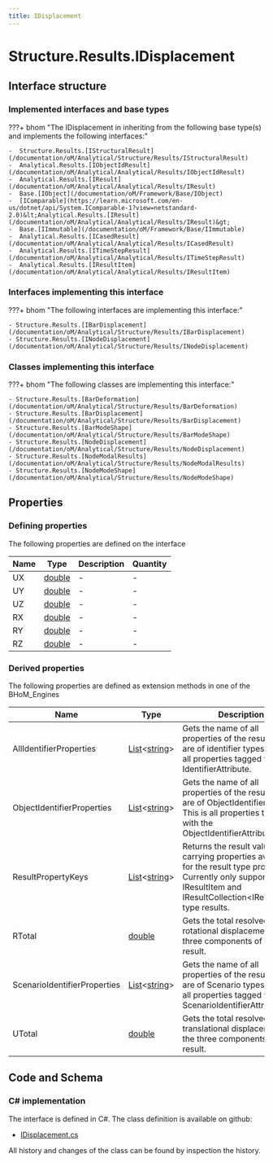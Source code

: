 ```yaml
---
title: IDisplacement
---
```


# Structure.Results.IDisplacement



## Interface structure

### Implemented interfaces and base types

???+ bhom "The IDisplacement in inheriting from the following base type(s) and implements the following interfaces:"

    -  Structure.Results.[IStructuralResult](/documentation/oM/Analytical/Structure/Results/IStructuralResult)
    -  Analytical.Results.[IObjectIdResult](/documentation/oM/Analytical/Analytical/Results/IObjectIdResult)
    -  Analytical.Results.[IResult](/documentation/oM/Analytical/Analytical/Results/IResult)
    -  Base.[IObject](/documentation/oM/Framework/Base/IObject)
    -  [IComparable](https://learn.microsoft.com/en-us/dotnet/api/System.IComparable-1?view=netstandard-2.0)&lt;Analytical.Results.[IResult](/documentation/oM/Analytical/Analytical/Results/IResult)&gt;
    -  Base.[IImmutable](/documentation/oM/Framework/Base/IImmutable)
    -  Analytical.Results.[ICasedResult](/documentation/oM/Analytical/Analytical/Results/ICasedResult)
    -  Analytical.Results.[ITimeStepResult](/documentation/oM/Analytical/Analytical/Results/ITimeStepResult)
    -  Analytical.Results.[IResultItem](/documentation/oM/Analytical/Analytical/Results/IResultItem)


### Interfaces implementing this interface

???+ bhom "The following interfaces are implementing this interface:"

    - Structure.Results.[IBarDisplacement](/documentation/oM/Analytical/Structure/Results/IBarDisplacement)
    - Structure.Results.[INodeDisplacement](/documentation/oM/Analytical/Structure/Results/INodeDisplacement)


### Classes implementing this interface

???+ bhom "The following classes are implementing this interface:"

    - Structure.Results.[BarDeformation](/documentation/oM/Analytical/Structure/Results/BarDeformation)
    - Structure.Results.[BarDisplacement](/documentation/oM/Analytical/Structure/Results/BarDisplacement)
    - Structure.Results.[BarModeShape](/documentation/oM/Analytical/Structure/Results/BarModeShape)
    - Structure.Results.[NodeDisplacement](/documentation/oM/Analytical/Structure/Results/NodeDisplacement)
    - Structure.Results.[NodeModalResults](/documentation/oM/Analytical/Structure/Results/NodeModalResults)
    - Structure.Results.[NodeModeShape](/documentation/oM/Analytical/Structure/Results/NodeModeShape)


## Properties



### Defining properties

The following properties are defined on the interface

| Name             | Type             | Description      | Quantity         |
|------------------|------------------|------------------|------------------|
| UX | [double](https://learn.microsoft.com/en-us/dotnet/api/System.Double?view=netstandard-2.0) | - | - |
| UY | [double](https://learn.microsoft.com/en-us/dotnet/api/System.Double?view=netstandard-2.0) | - | - |
| UZ | [double](https://learn.microsoft.com/en-us/dotnet/api/System.Double?view=netstandard-2.0) | - | - |
| RX | [double](https://learn.microsoft.com/en-us/dotnet/api/System.Double?view=netstandard-2.0) | - | - |
| RY | [double](https://learn.microsoft.com/en-us/dotnet/api/System.Double?view=netstandard-2.0) | - | - |
| RZ | [double](https://learn.microsoft.com/en-us/dotnet/api/System.Double?view=netstandard-2.0) | - | - |


### Derived properties

The following properties are defined as extension methods in one of the BHoM_Engines

| Name             | Type             | Description      | Quantity         | Engine           |
|------------------|------------------|------------------|------------------|------------------|
| AllIdentifierProperties | [List](https://learn.microsoft.com/en-us/dotnet/api/System.Collections.Generic.List-1?view=netstandard-2.0)&lt;[string](https://learn.microsoft.com/en-us/dotnet/api/System.String?view=netstandard-2.0)&gt; | Gets the name of all properties of the result that are of identifier types. This is all properties tagged with any IdentifierAttribute. | - | Results_Engine |
| ObjectIdentifierProperties | [List](https://learn.microsoft.com/en-us/dotnet/api/System.Collections.Generic.List-1?view=netstandard-2.0)&lt;[string](https://learn.microsoft.com/en-us/dotnet/api/System.String?view=netstandard-2.0)&gt; | Gets the name of all properties of the result that are of ObjectIdentifier types. This is all properties tagged with the ObjectIdentifierAttribute. | - | Results_Engine |
| ResultPropertyKeys | [List](https://learn.microsoft.com/en-us/dotnet/api/System.Collections.Generic.List-1?view=netstandard-2.0)&lt;[string](https://learn.microsoft.com/en-us/dotnet/api/System.String?view=netstandard-2.0)&gt; | Returns the result value carrying properties available for the result type provided. Currently only supported for IResultItem and IResultCollection&lt;IResultItem&gt; type results. | - | Results_Engine |
| RTotal | [double](https://learn.microsoft.com/en-us/dotnet/api/System.Double?view=netstandard-2.0) | Gets the total resolved rotational displacement of the three components of the result. | [Angle](/documentation/oM/Dimensional/Quantities/Attributes/Angle) [rad] | Structure_Engine |
| ScenarioIdentifierProperties | [List](https://learn.microsoft.com/en-us/dotnet/api/System.Collections.Generic.List-1?view=netstandard-2.0)&lt;[string](https://learn.microsoft.com/en-us/dotnet/api/System.String?view=netstandard-2.0)&gt; | Gets the name of all properties of the result that are of Scenario types. This is all properties tagged with the ScenarioIdentifierAttribute. | - | Results_Engine |
| UTotal | [double](https://learn.microsoft.com/en-us/dotnet/api/System.Double?view=netstandard-2.0) | Gets the total resolved translational displacement of the three components of the result. | [Length](/documentation/oM/Dimensional/Quantities/Attributes/Length) [m] | Structure_Engine |


## Code and Schema

### C# implementation

The interface is defined in C#. The class definition is available on github:

- [IDisplacement.cs](https://github.com/BHoM/BHoM/blob/develop/Structure_oM/Results\IDisplacement.cs)

All history and changes of the class can be found by inspection the history.
